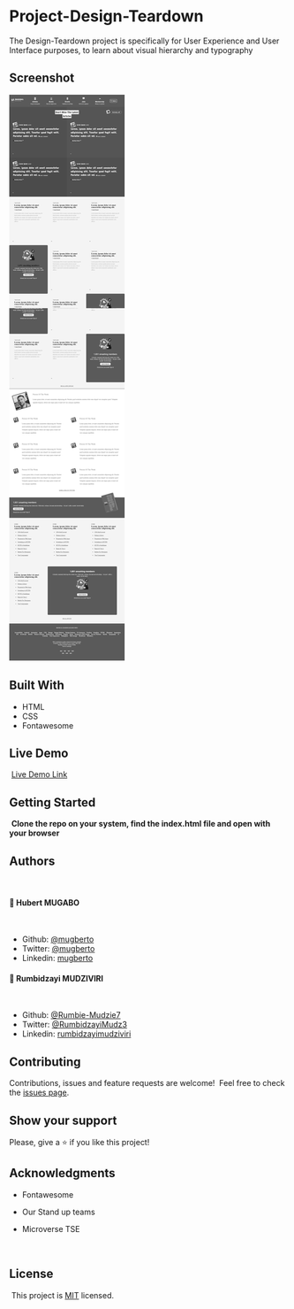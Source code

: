 # Project-Design-Teardown
The Design-Teardown project is specifically for User Experience and User Interface purposes, to learn about visual hierarchy and typography

## Screenshot

![Page screenshot](images/Screenshot.png)

## Built With

- HTML
- CSS
- Fontawesome
  ​

## Live Demo

​
[Live Demo Link](https://rawcdn.githack.com/Rumbie-Mudzie7/Project-Design-Teardown/e625272ee4557f8b1f13b2d28e64c016fc3d374f/index.html)
​

## Getting Started

​
**Clone the repo on your system, find the index.html file and open with your browser**
​

## Authors
​
#### 👤 **Hubert MUGABO**
​
- Github: [@mugberto](https://github.com/mugberto)
- Twitter: [@mugberto](https://twitter.com/mugberto)
- Linkedin: [mugberto](https://www.linkedin.com/in/hubert-mugabo-23144b6a/)

 
#### 👤 **Rumbidzayi MUDZIVIRI**
​
- Github: [@Rumbie-Mudzie7](https://github.com/Rumbie-Mudzie7)
- Twitter: [@RumbidzayiMudz3](https://twitter.com/RumbidzayiMudz3)
- Linkedin: [rumbidzayimudziviri](https://www.linkedin.com/in/rumbidzayi-mudziviri-792b4b85/)​

## Contributing

Contributions, issues and feature requests are welcome!
​
Feel free to check the [issues page](https://github.com/Rumbie-Mudzie7/Project-Design-Teardown/issues).
​

## Show your support

Please, give a ⭐️ if you like this project!
​

## Acknowledgments

- Fontawesome
- Our Stand up teams
- Microverse TSE

  ​
## License
​
This project is [MIT](lic.url) licensed.